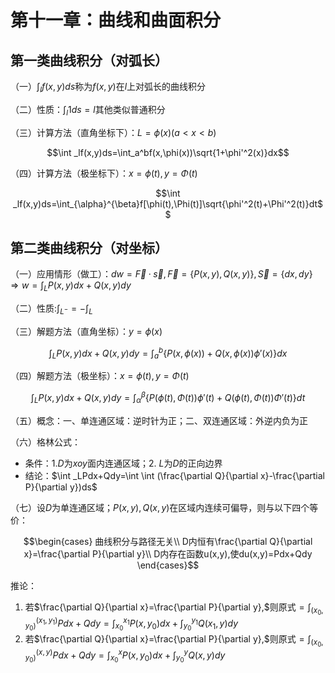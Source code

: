 <head>
  <script src="https://cdn.mathjax.org/mathjax/latest/MathJax.js?config=TeX-AMS-MML_HTMLorMML" type="text/javascript"></script>
  <script type="text/x-mathjax-config">
    MathJax.Hub.Config({
      tex2jax: {
      skipTags: ['script', 'noscript', 'style', 'textarea', 'pre'],
      inlineMath: [['$','$']]
      }
    });
  </script>
</head>

# 第十一章：曲线和曲面积分

## 第一类曲线积分（对弧长）
（一）$\int _lf(x,y)ds$称为$f(x,y)$在$l$上对弧长的曲线积分

（二）性质：$\int _l1ds=l$其他类似普通积分

（三）计算方法（直角坐标下）：$L=\phi(x)(a<x<b)$

$$\int _lf(x,y)ds=\int_a^bf(x,\phi(x))\sqrt{1+\phi'^2(x)}dx$$

（四）计算方法（极坐标下）：$x=\phi(t),y=\Phi(t)$

$$\int _lf(x,y)ds=\int_{\alpha}^{\beta}f[\phi(t),\Phi(t)]\sqrt{\phi'^2(t)+\Phi'^2(t)}dt$$

## 第二类曲线积分（对坐标）
（一）应用情形（做工）：$dw=\vec{F}·\vec{s},\vec{F}=\{P(x,y), Q(x,y)\},\vec{S}=\{dx,dy\}\Rightarrow w=\int _LP(x,y)dx+Q(x,y)dy$

（二）性质:$\int _{L^-}=-\int _L$

（三）解题方法（直角坐标）：$y=\phi(x)$

$$\int _LP(x,y)dx+Q(x,y)dy=\int_{a}^{b}\{P(x,\phi(x))+Q(x,\phi(x))\phi'(x)\}dx$$

（四）解题方法（极坐标）：$x=\phi(t),y=\Phi(t)$

$$\int _LP(x,y)dx+Q(x,y)dy=\int _{\alpha}^{\beta}\{P(\phi(t),\Phi(t))\phi'(t)+Q(\phi(t),\Phi(t))\Phi'(t)\}dt$$

（五）概念：一、单连通区域：逆时针为正；二、双连通区域：外逆内负为正

（六）格林公式：

  - 条件：1.$D$为$xoy$面内连通区域；2. $L$为$D$的正向边界
  - 结论：$\int _LPdx+Qdy=\int \int (\frac{\partial Q}{\partial x}-\frac{\partial P}{\partial y})ds$

（七）设$D$为单连通区域；$P(x,y),Q(x,y)$在区域内连续可偏导，则与以下四个等价：

$$\begin{cases}
    曲线积分与路径无关\\
    D内恒有\frac{\partial Q}{\partial x}=\frac{\partial P}{\partial y}\\
    D内存在函数u(x,y),使du(x,y)=Pdx+Qdy
\end{cases}$$

推论：
 1. 若$\frac{\partial Q}{\partial x}=\frac{\partial P}{\partial y},$则原式$=\int _{(x_0,y_0)}^{(x_1,y_1)}Pdx+Qdy=\int _{x_0}^{x_1}P(x,y_0)dx+\int _{y_0}^{y_1}Q(x_1,y)dy$ 
 2. 若$\frac{\partial Q}{\partial x}=\frac{\partial P}{\partial y},$则原式$=\int _{(x_0,y_0)}^{(x,y)}Pdx+Qdy=\int _{x_0}^{x}P(x,y_0)dx+\int _{y_0}^{y}Q(x,y)dy$ 
